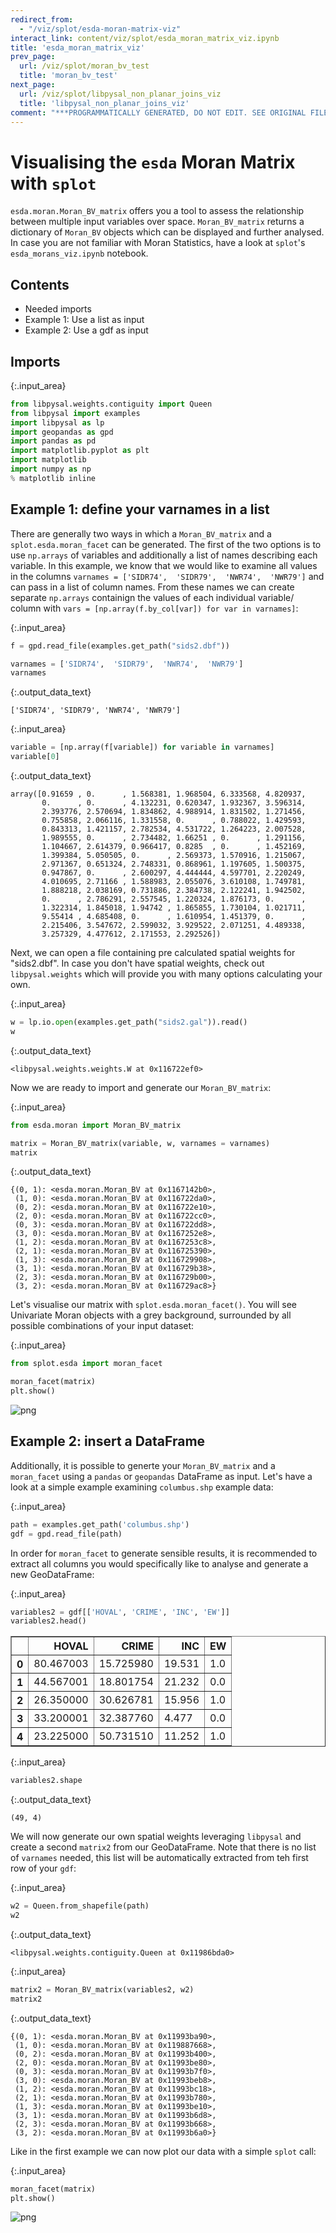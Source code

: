 ```yaml
---
redirect_from:
  - "/viz/splot/esda-moran-matrix-viz"
interact_link: content/viz/splot/esda_moran_matrix_viz.ipynb
title: 'esda_moran_matrix_viz'
prev_page:
  url: /viz/splot/moran_bv_test
  title: 'moran_bv_test'
next_page:
  url: /viz/splot/libpysal_non_planar_joins_viz
  title: 'libpysal_non_planar_joins_viz'
comment: "***PROGRAMMATICALLY GENERATED, DO NOT EDIT. SEE ORIGINAL FILES IN /content***"
---
```


# Visualising the `esda` Moran Matrix with `splot`

`esda.moran.Moran_BV_matrix` offers you a tool to assess the relationship between multiple input variables over space. `Moran_BV_matrix` returns a dictionary of `Moran_BV` objects which can be displayed and further analysed. In case you are not familiar with Moran Statistics, have a look at `splot`'s `esda_morans_viz.ipynb` notebook. 

## Contents

* Needed imports
* Example 1: Use a list as input
* Example 2: Use a gdf as input

## Imports



{:.input_area}
```python
from libpysal.weights.contiguity import Queen
from libpysal import examples
import libpysal as lp
import geopandas as gpd
import pandas as pd
import matplotlib.pyplot as plt
import matplotlib
import numpy as np
% matplotlib inline
```


## Example 1: define your varnames in a list

There are generally two ways in which a `Moran_BV_matrix` and a `splot.esda.moran_facet` can be generated. The first of the two options is to use `np.arrays` of variables and additionally a list of names describing each variable. In this example, we know that we would like to examine all values in the columns `varnames = ['SIDR74',  'SIDR79',  'NWR74',  'NWR79']` and can pass in a list of column names. From these names we can create separate `np.arrays` containign the values of each individual variable/ column with `vars = [np.array(f.by_col[var]) for var in varnames]`:



{:.input_area}
```python
f = gpd.read_file(examples.get_path("sids2.dbf"))

varnames = ['SIDR74',  'SIDR79',  'NWR74',  'NWR79']
varnames
```





{:.output_data_text}
```
['SIDR74', 'SIDR79', 'NWR74', 'NWR79']
```





{:.input_area}
```python
variable = [np.array(f[variable]) for variable in varnames]
variable[0]
```





{:.output_data_text}
```
array([0.91659 , 0.      , 1.568381, 1.968504, 6.333568, 4.820937,
       0.      , 0.      , 4.132231, 0.620347, 1.932367, 3.596314,
       2.393776, 2.570694, 1.834862, 4.988914, 1.831502, 1.271456,
       0.755858, 2.066116, 1.331558, 0.      , 0.788022, 1.429593,
       0.843313, 1.421157, 2.782534, 4.531722, 1.264223, 2.007528,
       1.989555, 0.      , 2.734482, 1.66251 , 0.      , 1.291156,
       1.104667, 2.614379, 0.966417, 0.8285  , 0.      , 1.452169,
       1.399384, 5.050505, 0.      , 2.569373, 1.570916, 1.215067,
       2.971367, 0.651324, 2.748331, 0.868961, 1.197605, 1.500375,
       0.947867, 0.      , 2.600297, 4.444444, 4.597701, 2.220249,
       4.010695, 2.71166 , 1.588983, 2.055076, 3.610108, 1.749781,
       1.888218, 2.038169, 0.731886, 2.384738, 2.122241, 1.942502,
       0.      , 2.786291, 2.557545, 1.220324, 1.876173, 0.      ,
       1.322314, 1.845018, 1.94742 , 1.865855, 1.730104, 1.021711,
       9.55414 , 4.685408, 0.      , 1.610954, 1.451379, 0.      ,
       2.215406, 3.547672, 2.599032, 3.929522, 2.071251, 4.489338,
       3.257329, 4.477612, 2.171553, 2.292526])
```



Next, we can open a file containing pre calculated spatial weights for "sids2.dbf". In case you don't have spatial weights, check out `libpysal.weights` which will provide you with many options calculating your own.



{:.input_area}
```python
w = lp.io.open(examples.get_path("sids2.gal")).read()
w
```





{:.output_data_text}
```
<libpysal.weights.weights.W at 0x116722ef0>
```



Now we are ready to import and generate our `Moran_BV_matrix`:



{:.input_area}
```python
from esda.moran import Moran_BV_matrix

matrix = Moran_BV_matrix(variable, w, varnames = varnames)
matrix
```





{:.output_data_text}
```
{(0, 1): <esda.moran.Moran_BV at 0x1167142b0>,
 (1, 0): <esda.moran.Moran_BV at 0x116722da0>,
 (0, 2): <esda.moran.Moran_BV at 0x116722e10>,
 (2, 0): <esda.moran.Moran_BV at 0x116722cc0>,
 (0, 3): <esda.moran.Moran_BV at 0x116722dd8>,
 (3, 0): <esda.moran.Moran_BV at 0x1167252e8>,
 (1, 2): <esda.moran.Moran_BV at 0x1167253c8>,
 (2, 1): <esda.moran.Moran_BV at 0x116725390>,
 (1, 3): <esda.moran.Moran_BV at 0x116729908>,
 (3, 1): <esda.moran.Moran_BV at 0x116729b38>,
 (2, 3): <esda.moran.Moran_BV at 0x116729b00>,
 (3, 2): <esda.moran.Moran_BV at 0x116729ac8>}
```



Let's visualise our matrix with `splot.esda.moran_facet()`. You will see Univariate Moran objects with a grey background, surrounded by all possible combinations of your input dataset:



{:.input_area}
```python
from splot.esda import moran_facet

moran_facet(matrix)
plt.show()
```



![png](../../images/viz/splot/esda_moran_matrix_viz_14_0.png)


## Example 2: insert a DataFrame

Additionally, it is possible to generte your `Moran_BV_matrix` and a `moran_facet` using a `pandas` or `geopandas` DataFrame as input. Let's have a look at a simple example examining `columbus.shp` example data:



{:.input_area}
```python
path = examples.get_path('columbus.shp')
gdf = gpd.read_file(path)
```


In order for `moran_facet` to generate sensible results, it is recommended to extract all columns you would specifically like to analyse and generate a new GeoDataFrame:



{:.input_area}
```python
variables2 = gdf[['HOVAL', 'CRIME', 'INC', 'EW']]
variables2.head()
```





<div markdown="0">
<div>
<style scoped>
    .dataframe tbody tr th:only-of-type {
        vertical-align: middle;
    }

    .dataframe tbody tr th {
        vertical-align: top;
    }

    .dataframe thead th {
        text-align: right;
    }
</style>
<table border="1" class="dataframe">
  <thead>
    <tr style="text-align: right;">
      <th></th>
      <th>HOVAL</th>
      <th>CRIME</th>
      <th>INC</th>
      <th>EW</th>
    </tr>
  </thead>
  <tbody>
    <tr>
      <th>0</th>
      <td>80.467003</td>
      <td>15.725980</td>
      <td>19.531</td>
      <td>1.0</td>
    </tr>
    <tr>
      <th>1</th>
      <td>44.567001</td>
      <td>18.801754</td>
      <td>21.232</td>
      <td>0.0</td>
    </tr>
    <tr>
      <th>2</th>
      <td>26.350000</td>
      <td>30.626781</td>
      <td>15.956</td>
      <td>1.0</td>
    </tr>
    <tr>
      <th>3</th>
      <td>33.200001</td>
      <td>32.387760</td>
      <td>4.477</td>
      <td>0.0</td>
    </tr>
    <tr>
      <th>4</th>
      <td>23.225000</td>
      <td>50.731510</td>
      <td>11.252</td>
      <td>1.0</td>
    </tr>
  </tbody>
</table>
</div>
</div>





{:.input_area}
```python
variables2.shape
```





{:.output_data_text}
```
(49, 4)
```



We will now generate our own spatial weights leveraging `libpysal` and create a second `matrix2` from our GeoDataFrame. Note that there is no list of `varnames` needed, this list will be automatically extracted from teh first row of your `gdf`:



{:.input_area}
```python
w2 = Queen.from_shapefile(path)
w2
```





{:.output_data_text}
```
<libpysal.weights.contiguity.Queen at 0x11986bda0>
```





{:.input_area}
```python
matrix2 = Moran_BV_matrix(variables2, w2)
matrix2
```





{:.output_data_text}
```
{(0, 1): <esda.moran.Moran_BV at 0x11993ba90>,
 (1, 0): <esda.moran.Moran_BV at 0x119887668>,
 (0, 2): <esda.moran.Moran_BV at 0x11993b400>,
 (2, 0): <esda.moran.Moran_BV at 0x11993be80>,
 (0, 3): <esda.moran.Moran_BV at 0x11993b7f0>,
 (3, 0): <esda.moran.Moran_BV at 0x11993beb8>,
 (1, 2): <esda.moran.Moran_BV at 0x11993bc18>,
 (2, 1): <esda.moran.Moran_BV at 0x11993b780>,
 (1, 3): <esda.moran.Moran_BV at 0x11993be10>,
 (3, 1): <esda.moran.Moran_BV at 0x11993b6d8>,
 (2, 3): <esda.moran.Moran_BV at 0x11993b668>,
 (3, 2): <esda.moran.Moran_BV at 0x11993b6a0>}
```



Like in the first example we can now plot our data with a simple `splot` call:



{:.input_area}
```python
moran_facet(matrix)
plt.show()
```



![png](../../images/viz/splot/esda_moran_matrix_viz_25_0.png)

